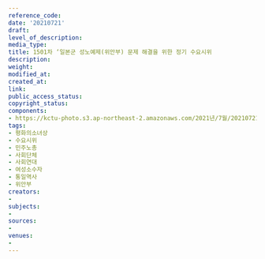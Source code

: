 ```yaml
---
reference_code: 
date: '20210721'
draft: 
level_of_description: 
media_type: 
title: 1501차 ‘일본군 성노예제(위안부) 문제 해결을 위한 정기 수요시위
description: 
weight: 
modified_at: 
created_at: 
link: 
public_access_status: 
copyright_status: 
components:
- https://kctu-photo.s3.ap-northeast-2.amazonaws.com/2021년/7월/20210721-1501차+‘일본군+성노예제(위안부)+문제+해결을+위한+정기+수요시위_평화의소녀상_수요시위_민주노총_사회단체_사회연대_여성소수자_통일역사_위안부/IMGP6182.jpg
tags:
- 평화의소녀상
- 수요시위
- 민주노총
- 사회단체
- 사회연대
- 여성소수자
- 통일역사
- 위안부
creators:
- 
subjects:
- 
sources:
- 
venues:
- 
---
```

